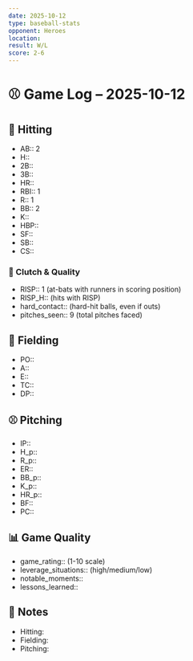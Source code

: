```yaml
---
date: 2025-10-12
type: baseball-stats
opponent: Heroes
location: 
result: W/L
score: 2-6
---
```


# ⚾️ Game Log – 2025-10-12

## 🥎 Hitting
- AB:: 2
- H::
- 2B::
- 3B::
- HR::
- RBI:: 1
- R:: 1
- BB:: 2
- K::
- HBP::
- SF::
- SB::
- CS::

### 🎯 Clutch & Quality
- RISP:: 1 (at-bats with runners in scoring position)
- RISP_H:: (hits with RISP)
- hard_contact:: (hard-hit balls, even if outs)
- pitches_seen:: 9 (total pitches faced) 

## 🧤 Fielding
- PO:: 
- A:: 
- E:: 
- TC:: 
- DP:: 

## ⚾️ Pitching
- IP::
- H_p::
- R_p::
- ER::
- BB_p::
- K_p::
- HR_p::
- BF::
- PC:: 

## 📊 Game Quality
- game_rating:: (1-10 scale)
- leverage_situations:: (high/medium/low)
- notable_moments::
- lessons_learned::

## 📝 Notes
- Hitting:
- Fielding:
- Pitching: